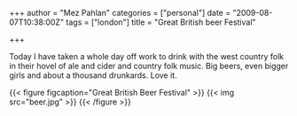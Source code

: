 +++
author = "Mez Pahlan"
categories = ["personal"]
date = "2009-08-07T10:38:00Z"
tags = ["london"]
title = "Great British beer Festival"

+++

Today I have taken a whole day off work to drink with the west country folk in their hovel of ale and cider and country
folk music. Big beers, even bigger girls and about a thousand drunkards. Love it.

{{< figure figcaption="Great British Beer Festival" >}}
    {{< img src="beer.jpg" >}}
{{< /figure >}}

<!--more-->
